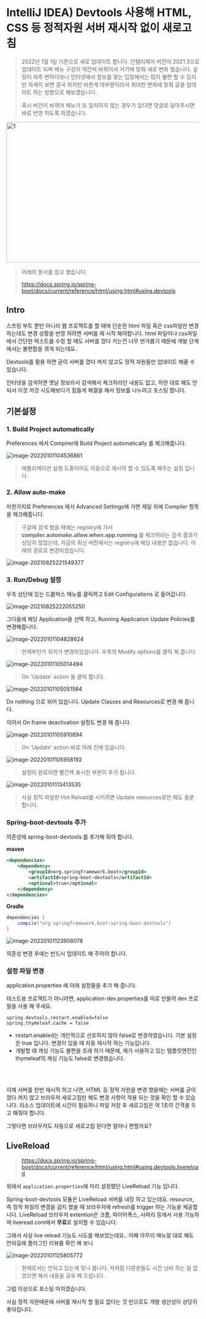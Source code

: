 # IntelliJ IDEA) Devtools 사용해 HTML, CSS 등 정적자원 서버 재시작 없이 새로고침 

> 2022년 1월 1일 기준으로 새로 업데이트 합니다. 인텔리제이 버전이 2021.3으로 업데이트 되며 메뉴 구성이 약간씩 바뀌어서 거기에 맞춰 새로 변화 했습니다. 설정이 자주 변하다보니 인터넷에서 정보를 찾는 입장에서는 많이 불편 할 수 있지만 자세히 보면 결국 위치만 바뀐게 대부분이라서 최대한 변화에 맞춰 글을 업데이트 하는 방향으로 해보겠습니다. 
>
> 혹시 버전이 바뀌어 메뉴가 또 일치하지 않는 경우가 있다면 댓글로 달아주시면 바로 반영 하도록 하겠습니다. 

<img src=https://raw.githubusercontent.com/Shane-Park/mdblog/main/development/intellij/hot-reload.assets/image-20220101115042638.webp width=750 height=366 alt=1>

> 아래의 문서를 참고 했습니다.
>
> https://docs.spring.io/spring-boot/docs/current/reference/html/using.html#using.devtools

## Intro

스프링 부트 뿐만 아니라 웹 프로젝트를 할 때에 단순한 html 파일 혹은 css파일만 변경 하는데도 변경 상황을 반영 하려면 서버를 재 시작 해야합니다. html 파일이나 css파일에서 간단한 텍스트를 수정 할 때도 서버를 껐다 키는건 너무 번거롭기 때문에 개발 단계에서는 불편함을 겪게 되는데요..

Devtools를 활용 하면 굳이 서버를 껐다 켜지 않고도 정적 자원들만 업데이트 해줄 수 있습니다.

인터넷을 검색하면 옛날 정보라서 검색해서 체크하라던 내용도 없고, 하란 대로 해도 안되서 이것 저것 시도해보다가 힘들게 해결을 해서 정보를 나누려고 포스팅 합니다.

##  기본설정

### 1. Build Project automatically

Preferences 에서 Compirer에 Build Project automatically 를 체크해줍니다.

![image-20220101104536861](https://raw.githubusercontent.com/Shane-Park/mdblog/main/development/intellij/hot-reload.assets/image-20220101104536861.webp) 

> 애플리케이션 실행 도중이어도 자동으로 재시작 할 수 있도록 해주는 설정 입니다.

### 2. Allow auto-make 

마찬가지로 Preferences 에서 Advanced Settings에 가면 제일 위에 Compiler 항목을 체크해줍니다.

> 구글에 검색 했을 때에는 registry에 가서 **compiler.automake.allow.when.app.running** 를 체크하라는 검색 결과가 상당히 많았는데, 지금의 최신 버전에서는 registry에 해당 내용은 없습니다. 아래의 경로로 변경되었습니다.

![image-20210825221549377](https://raw.githubusercontent.com/Shane-Park/mdblog/main/development/intellij/hot-reload.assets/image-20210825221549377.webp) 

### 3. Run/Debug 설정

우측 상단에 있는 드롭박스 메뉴를 클릭하고 Edit Configurations 로 들어갑니다.

![image-20210825222055250](https://raw.githubusercontent.com/Shane-Park/markdownBlog/master/backend/spring/devtools.assets/image-20210825222055250.webp)

 

그다음에 해당 Application을 선택 하고, Running Application Update Policies를 변경해줍니다.

![image-20220101104828624](https://raw.githubusercontent.com/Shane-Park/mdblog/main/development/intellij/hot-reload.assets/image-20220101104828624.webp)

>  언제부턴가 위치가 변경되었습니다. 우측의 Modify options를 클릭 해 줍니다.

![image-20220101105014494](https://raw.githubusercontent.com/Shane-Park/mdblog/main/development/intellij/hot-reload.assets/image-20220101105014494.webp)

> On 'Update' action 을 클릭 합니다.

![image-20220101105051584](https://raw.githubusercontent.com/Shane-Park/mdblog/main/development/intellij/hot-reload.assets/image-20220101105051584.webp)

Do nothing 으로 되어 있습니다. Update Classes and Resources로 변경 해 줍니다. 

이어서 On frame deactivation 설정도 변경 해 줍니다.

![image-20220101105910894](https://raw.githubusercontent.com/Shane-Park/mdblog/main/development/intellij/hot-reload.assets/image-20220101105910894.webp)

> On 'Update' action 바로 아래 칸에 있습니다.

![image-20220101105958192](https://raw.githubusercontent.com/Shane-Park/mdblog/main/development/intellij/hot-reload.assets/image-20220101105958192.webp)

> 설정이 완료되면 빨간색 표시한 부분이 추가 됩니다.

![image-20220101113413535](https://raw.githubusercontent.com/Shane-Park/mdblog/main/development/intellij/hot-reload.assets/image-20220101113413535.webp)

> 사실 정적 파일만 Hot Reload를 시키려면 Update resources로만 해도 충분 합니다.

### Spring-boot-devtools 추가 

의존성에 spring-boot-devtools 를 추가해 줘야 합니다.

**maven**

```xml
<dependencies>
    <dependency>
        <groupId>org.springframework.boot</groupId>
        <artifactId>spring-boot-devtools</artifactId>
        <optional>true</optional>
    </dependency>
</dependencies>
```

 **Gradle**

```groovy
dependencies {
	compile("org.springframework.boot:spring-boot-devtools")
}
```

![image-20220101123908078](https://raw.githubusercontent.com/Shane-Park/mdblog/main/development/intellij/hot-reload.assets/image-20220101123908078.webp)

의존성 변경 후에는 반드시 업데이트 해 주어야 합니다. 

### 설정 파일 변경

application.properties 에 아래 설정들을 추가 해 줍니다.

테스트용 프로젝트가 아니라면, application-dev.properties를 따로 만들어 dev 프로필을 사용 해 주세요.

```properties
spring.devtools.restart.enabled=false
spring.thymeleaf.cache = false
```

- restart.enabled는 개인적으로 선호하지 않아 false로 변경하였습니다. 기본 설정은 true 입니다. 변경이 있을 때 자동 재시작 하는 기능입니다.
- 개발할 떄 캐싱 기능도 불편을 초래 하기 때문에, 제가 사용하고 있는 템플릿엔진인 thymeleaf의 캐싱 기능도 false로 변경했습니다.

<br><br>

이제 서버를 한번 재시작 하고 나면, HTML 등 정적 자원을 변경 했을때는 서버를 굳이 껐다 켜지 않고 브라우저 새로고침만 해도 변경 사항이 적용 되는 것을 확인 할 수 있습니다. 리소스 업데이트에 시간이 필요하니 파일 저장 후 새로고침은 약 1초의 간격을 두고 해줘야 합니다.

그렇다면 브라우저도 자동으로 새로고침 된다면 얼마나 편할까요?

## LiveReload

> https://docs.spring.io/spring-boot/docs/current/reference/html/using.html#using.devtools.livereload

위에서 `application.properties`에  미리 설정했던 LiveReload 기능 입니다.

Spring-boot-devtools 모듈은 LiveReload 서버를 내장 하고 있는데요. resource, 즉 정적 파일의 변경을 감지 했을 때 브라우저에 refresh를 trigger 하는 기능을 제공합니다. LiveReload 브라우저 extention은 크롬, 파이어폭스, 사파리 등에서 사용 가능하며 liveread.com에서 **무료**로 설치할 수 있습니다.

그래서 사실 live reload 기능도 시도를 해보았는데요.. 어째 아무리 매뉴얼 대로 해도 안되길래 플러그인 리뷰를 확인 해 보니

![image-20220101125805772](https://raw.githubusercontent.com/Shane-Park/mdblog/main/development/intellij/hot-reload.assets/image-20220101125805772.webp)

> 현재로서는 안되고 있는게 맞나 봅니다. 저처럼 다른분들도 시간 낭비 하는 일 없었으면 해서 내용을 공유 해 드립니다.

그럼 이상으로 포스팅 마치겠습니다.

사실 정적 자원때문에 서버를 재시작 할 필요 없다는 것 만으로도 개발 생산성이 상당히 좋아집니다.